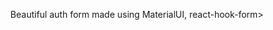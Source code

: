 <p style="text-align: center;">Beautiful auth form made using MaterialUI, react-hook-form></p><br/
![Screenshot_2](https://user-images.githubusercontent.com/92689817/231778995-e14fc6e5-eb01-4344-8e3a-27852fa4e16e.png)
